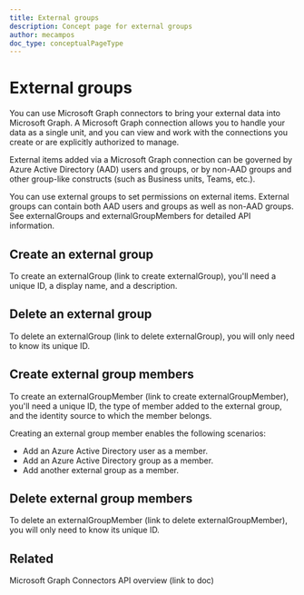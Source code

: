 ```yaml
---
title: External groups
description: Concept page for external groups
author: mecampos
doc_type: conceptualPageType
---
```

# External groups

You can use Microsoft Graph connectors to bring your external data into Microsoft Graph. A Microsoft Graph connection allows you to handle your data as a single unit, and you can view and work with the connections you create or are explicitly authorized to manage.

External items added via a Microsoft Graph connection can be governed by Azure Active Directory (AAD) users and groups, or by non-AAD groups and other group-like constructs (such as Business units, Teams, etc.).

You can use external groups to set permissions on external items. External groups can contain both AAD users and groups as well as non-AAD groups. See externalGroups and externalGroupMembers for detailed API information.

## Create an external group

To create an externalGroup (link to create externalGroup), you&#39;ll need a unique ID, a display name, and a description.

## Delete an external group

To delete an externalGroup (link to delete externalGroup), you will only need to know its unique ID.

## Create external group members

To create an externalGroupMember (link to create externalGroupMember), you&#39;ll need a unique ID, the type of member added to the external group, and the identity source to which the member belongs.

Creating an external group member enables the following scenarios:

- Add an Azure Active Directory user as a member.
- Add an Azure Active Directory group as a member.
- Add another external group as a member.

## Delete external group members

To delete an externalGroupMember (link to delete externalGroupMember), you will only need to know its unique ID.

## Related

Microsoft Graph Connectors API overview (link to doc)
<!---<related docs are part of PR#12368--->
